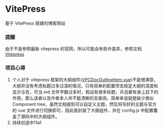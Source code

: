 # VitePress

基于 VitePress 搭建的博客网站

### 提醒

由于不是参照最新 vitepress 的官网，所以可能会有些许差异，参照文档[Vitepress](https://vitepress.dev/)

### 项目心得

1. 个人对于 vitepress 框架的大纲组件([VPCDocOutlineItem.vue](https://github.com/vuejs/vitepress/blob/main/src/client/theme-default/components/VPDocOutlineItem.vue))不是很满意，大纲并没有考虑标题过多过深的情况，只有简单的配置项去规定大纲的深度和显示与否，可当 md 文件字数过多时，假设有很多标题，并且都有承上启下的作用，那么读者以及作者本人并不能清晰的去查阅，简单来说就是缺少类似 Component tree，虽然文档提到可以自定义主题，然后将写好的主题与官方的 vue 文件进行切换即可，因此我封装了大纲组件，并在 config.js 中配置覆盖了源码中的大纲组件。
2. 持续创造中11a1